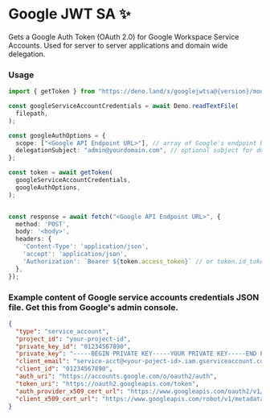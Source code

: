 # Google JWT SA ✨

Gets a Google Auth Token (OAuth 2.0) for Google Workspace Service Accounts. Used
for server to server applications and domain wide delegation.

### Usage

```ts
import { getToken } from "https://deno.land/x/googlejwtsa@{version}/mod.ts";

const googleServiceAccountCredentials = await Deno.readTextFile(
  filepath,
);

const googleAuthOptions = {
  scope: ["<Google API Endpoint URL>"], // array of Google's endpoint URLs
  delegationSubject: "admin@yourdomain.com", // optional subject for domain delegation
};

const token = await getToken(
  googleServiceAccountCredentials,
  googleAuthOptions,
);


const response = await fetch("<Google API Endpoint URL>", {
  method: 'POST',
  body: '<body>',
  headers: {
    'Content-Type': 'application/json',
    'accept': 'application/json',
    'Authorization': `Bearer ${token.access_token}` // or token.id_token
  },
});
```

### Example content of Google service accounts credentials JSON file. Get this from Google's admin console.

```json
{
  "type": "service_account",
  "project_id": "your-project-id",
  "private_key_id": "01234567890",
  "private_key": "-----BEGIN PRIVATE KEY-----YOUR PRIVATE KEY-----END PRIVATE KEY-----",
  "client_email": "service-acct@<your-poject-id>.iam.gserviceaccount.com",
  "client_id": "01234567890",
  "auth_uri": "https://accounts.google.com/o/oauth2/auth",
  "token_uri": "https://oauth2.googleapis.com/token",
  "auth_provider_x509_cert_url": "https://www.googleapis.com/oauth2/v1/certs",
  "client_x509_cert_url": "https://www.googleapis.com/robot/v1/metadata/x509/service-acct%40your-service-account-name.iam.gserviceaccount.com"
}
```
